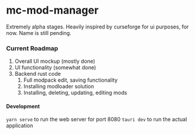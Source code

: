 # mc-mod-manager

Extremely alpha stages. Heavily inspired by curseforge for ui purposes, for now.
Name is still pending.

### Current Roadmap

1. Overall UI mockup (mostly done)
2. UI functionality (somewhat done)
3. Backend rust code
   1. Full modpack edit, saving functionality
   2. Installing modloader solution
   3. Installing, deleting, updating, editing mods


#### Development

`yarn serve` to run the web server for port 8080
`tauri dev` to run the actual application
